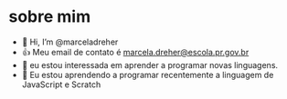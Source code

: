 # sobre mim
- 👋 Hi, I’m @marceladreher
- :+1: Meu email de contato é marcela.dreher@escola.pr.gov.br
- 👀 eu estou interessada em aprender a programar novas linguagens.
- 🌱 Eu estou aprendendo a programar recentemente a linguagem de JavaScript e Scratch
 
 
